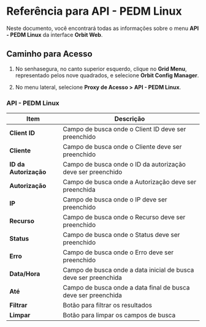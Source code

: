 # Referência para API - PEDM Linux

Neste documento, você encontrará todas as informações sobre o menu **API - PEDM Linux** da interface **Orbit Web**.

## Caminho para Acesso

1. No senhasegura, no canto superior esquerdo, clique no **Grid Menu**, representado pelos nove quadrados, e selecione **Orbit Config Manager**.

1. No menu lateral, selecione **Proxy de Acesso > API - PEDM Linux**.

### API - PEDM Linux

| Item               | Descrição                                       |
|--------------------|-------------------------------------------------|
| **Client ID**          | Campo de busca onde o Client ID deve ser preenchido |
| **Cliente**            | Campo de busca onde o Cliente deve ser preenchido |
| **ID da Autorização**  | Campo de busca onde o ID da autorização deve ser preenchido |
| **Autorização**        | Campo de busca onde a Autorização deve ser preenchida |
| **IP**                 | Campo de busca onde o IP deve ser preenchido    |
| **Recurso**            | Campo de busca onde o Recurso deve ser preenchido |
| **Status**             | Campo de busca onde o Status deve ser preenchido |
| **Erro**               | Campo de busca onde o Erro deve ser preenchido   |
| **Data/Hora**          | Campo de busca onde a data inicial de busca deve ser preenchida |
| **Até**                | Campo de busca onde a data final de busca deve ser preenchida |
| **Filtrar**            | Botão para filtrar os resultados                  |
| **Limpar**             | Botão para limpar os campos de busca              |
